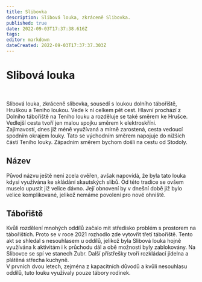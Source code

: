 ```yaml
---
title: Slibovka
description: Slibová louka, zkráceně Slibovka.
published: true
date: 2022-09-03T17:37:38.616Z
tags: 
editor: markdown
dateCreated: 2022-09-03T17:37:37.303Z
---
```


# Slibová louka
<br>
<p>
Slibová louka, zkráceně slibovka, sousedí s loukou dolního tábořiště, Hruškou a Teniho loukou. Vede k ní celkem pět cest. Hlavní prochází z Dolního tábořiště na Teniho louku a rozděluje se také směrem ke Hrušce. Vedlejší cesta tvoří jen malou spojku směrem k elektroskříni. <br>
  Zajímavostí, dnes již méně využívaná a mírně zarostená, cesta vedoucí spodním okrajem louky. Tato se východním směrem napojuje do nižších částí Teniho louky. Západním směrem bychom došli na cestu od Stodoly. 
</p>
 <h2> Název </h2>
  <p>
    Původ názvu ještě není zcela ověřen, avšak napovídá, že byla tato louka kdysi využívána ke skládání skautských slibů. Od této tradice se ovšem muselo upustit již velice dávno. Její obnovení by v dnešní době již bylo velice komplikované, jelikož nemáme povolení pro nové ohniště.
  </p>
  
<h2>Tábořiště</h2>
<p>
  Kvůli rozdělení mnohých oddílů začalo mít středisko problém s prostorem na tábořištích. Proto se v roce 2021 rozhodlo zde vytovřit třetí tábořiště. Tento akt se shledal s nesouhlasem u oddílů, jelikož byla Slibová louka hojně využívána k aktivitám i k průchodu dál a obě možnosti byly zablokovány. Na Slibovce se spí ve stanech Zubr. Další přístřešky tvoří rozkládací jídelna a plátěná střecha kuchyně. <br>
  V prvních dvou letech, zejména z kapacitních důvodů a kvůli nesouhlasu oddílů, tuto louku využívaly pouze tábory rodinek.
 </p>